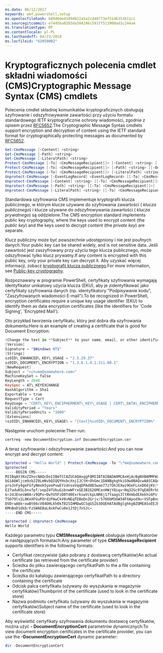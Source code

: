 ```yaml
---
ms.date: 06/12/2017
keywords: wmf,powershell,setup
ms.openlocfilehash: b8940ded189d822a5a2cd40773ef5146353611cc
ms.sourcegitcommit: e7445ba8203da304286c591ff513900ad1c244a4
ms.translationtype: MT
ms.contentlocale: pl-PL
ms.lasthandoff: 04/23/2019
ms.locfileid: "62059002"
---
```

# <a name="cryptographic-message-syntax-cms-cmdlets"></a><span data-ttu-id="fa031-102">Kryptograficznych polecenia cmdlet składni wiadomości (CMS)</span><span class="sxs-lookup"><span data-stu-id="fa031-102">Cryptographic Message Syntax (CMS) cmdlets</span></span>

<span data-ttu-id="fa031-103">Polecenia cmdlet składnię komunikatów kryptograficznych obsługują szyfrowanie i odszyfrowywanie zawartości przy użyciu formatu standardowego IETF kryptograficznie ochrony wiadomości, zgodnie z opisem przez [RFC5652](https://tools.ietf.org/html/rfc5652).</span><span class="sxs-lookup"><span data-stu-id="fa031-103">The Cryptographic Message Syntax cmdlets support encryption and decryption of content using the IETF standard format for cryptographically protecting messages as documented by [RFC5652](https://tools.ietf.org/html/rfc5652).</span></span>

```powershell
Get-CmsMessage [-Content] <string>
Get-CmsMessage [-Path] <string>
Get-CmsMessage [-LiteralPath] <string>
Protect-CmsMessage [-To] <CmsMessageRecipient[]> [-Content] <string> [[-OutFile] <string>]
Protect-CmsMessage [-To] <CmsMessageRecipient[]> [-Path] <string> [[-OutFile] <string>]
Protect-CmsMessage [-To] <CmsMessageRecipient[]> [-LiteralPath] <string> [[-OutFile] <string>]
Unprotect-CmsMessage [-EventLogRecord] <EventLogRecord> [[-To] <CmsMessageRecipient[]>] [-IncludeContext]
Unprotect-CmsMessage [-Content] <string> [[-To] <CmsMessageRecipient[]>] [-IncludeContext]
Unprotect-CmsMessage [-Path] <string> [[-To] <CmsMessageRecipient[]>] [-IncludeContext]
Unprotect-CmsMessage [-LiteralPath] <string> [[-To] <CmsMessageRecipient[]>] [-IncludeContext]
```

<span data-ttu-id="fa031-104">Standardowa szyfrowania CMS implementuje kryptografii klucza publicznego, w którym klucze używane do szyfrowania zawartości ( *klucza publicznego*) i klucze używane do odszyfrowywania zawartości ( *klucza prywatnego*) są oddzielone.</span><span class="sxs-lookup"><span data-stu-id="fa031-104">The CMS encryption standard implements public key cryptography, where the keys used to encrypt content (the *public key*) and the keys used to decrypt content (the *private key*) are separate.</span></span>

<span data-ttu-id="fa031-105">Klucz publiczny może być powszechnie udostępniony i nie jest poufnych danych.</span><span class="sxs-lookup"><span data-stu-id="fa031-105">Your public key can be shared widely, and is not sensitive data.</span></span> <span data-ttu-id="fa031-106">Jeśli zawartość jest zaszyfrowany przy użyciu tego klucza publicznego, może odszyfrować tylko klucz prywatny.</span><span class="sxs-lookup"><span data-stu-id="fa031-106">If any content is encrypted with this public key, only your private key can decrypt it.</span></span> <span data-ttu-id="fa031-107">Aby uzyskać więcej informacji, zobacz [kryptografii klucza publicznego](https://en.wikipedia.org/wiki/Public-key_cryptography).</span><span class="sxs-lookup"><span data-stu-id="fa031-107">For more information, see [Public-key cryptography](https://en.wikipedia.org/wiki/Public-key_cryptography).</span></span>

<span data-ttu-id="fa031-108">Rozpoznawany w programie PowerShell, certyfikaty szyfrowania wymagają identyfikator unikatowy użycia klucza (EKU), aby je zidentyfikować jako certyfikaty szyfrowania danych (np. identyfikatory "Podpisywanie kodu", "Zaszyfrowanych wiadomości E-mail").</span><span class="sxs-lookup"><span data-stu-id="fa031-108">To be recognized in PowerShell, encryption certificates require a unique key usage identifier (EKU) to identify them as data encryption certificates (like the identifiers for 'Code Signing', 'Encrypted Mail').</span></span>

<span data-ttu-id="fa031-109">Oto przykład tworzenia certyfikatu, który jest dobra dla szyfrowania dokumentu:</span><span class="sxs-lookup"><span data-stu-id="fa031-109">Here is an example of creating a certificate that is good for Document Encryption:</span></span>

```powershell
(Change the text in **Subject** to your name, email, or other identifier), and put in a file (i.e.: DocumentEncryption.inf):
[Version]
Signature = "$Windows NT$"
[Strings]
szOID\_ENHANCED\_KEY\_USAGE = "2.5.29.37"
szOID\_DOCUMENT\_ENCRYPTION = "1.3.6.1.4.1.311.80.1"
[NewRequest]
Subject = "<cn=me@somewhere.com>"
MachineKeySet = false
KeyLength = 2048
KeySpec = AT\_KEYEXCHANGE
HashAlgorithm = Sha1
Exportable = true
RequestType = Cert
KeyUsage = "CERT\_KEY\_ENCIPHERMENT\_KEY\_USAGE | CERT\_DATA\_ENCIPHERMENT\_KEY\_USAGE"
ValidityPeriod = "Years"
ValidityPeriodUnits = "1000"
[Extensions]
%szOID\_ENHANCED\_KEY\_USAGE% = "{text}%szOID\_DOCUMENT\_ENCRYPTION%"
```

<span data-ttu-id="fa031-110">Następnie uruchom polecenie:</span><span class="sxs-lookup"><span data-stu-id="fa031-110">Then run:</span></span>
```powershell
certreq -new DocumentEncryption.inf DocumentEncryption.cer
```

<span data-ttu-id="fa031-111">A teraz szyfrowanie i odszyfrowywanie zawartości:</span><span class="sxs-lookup"><span data-stu-id="fa031-111">And you can now encrypt and decrypt content:</span></span>

```powershell
$protected = "Hello World" | Protect-CmsMessage -To "\*me@somewhere.com\*[](mailto:*leeholm@microsoft.com*)"
$protected
-----BEGIN CMS-----
MIIBqAYJKoZIhvcNAQcDoIIBmTCCAZUCAQAxggFQMIIBTAIBADA0MCAxHjAcBgNVBAMMFWxlZWhv
bG1AbWljcm9zb2Z0LmNvbQIQQYHsbcXnjIJCtH+OhGmc1DANBgkqhkiG9w0BAQcwAASCAQAnkFHM
proJnFy4geFGfyNmxH3yeoPvwEYzdnsoVqqDPAd8D3wao77z7OhJEXwz9GeFLnxD6djKV/tF4PxR
E27aduKSLbnxfpf/sepZ4fUkuGibnwWFrxGE3B1G26MCenHWjYQiqv+Nq32Gc97qEAERrhLv6S4R
G+2dJEnesW8A+z9QPo+DwYU5FzD0Td0ExrkswVckpLNR6j17Yaags3ltNVmbdEXekhi6Psf2MLMP
TSO79lv2L0KeXFGuPOrdzPAwCkV0vNEqTEBeDnZGrjv/5766bM3GW34FXApod9u+VSFpBnqVOCBA
DVDraA6k+xwBt66cV84OHLkh0kT02SIHMDwGCSqGSIb3DQEHATAdBglghkgBZQMEASoEEJbJaiRl
KMnBoD1dkb/FzSWAEBaL8xkFwCu0e1ZtDj7nSJc=
-----END CMS-----

$protected | Unprotect-CmsMessage
Hello World
```

<span data-ttu-id="fa031-112">Każdego parametru typu **CMSMessageRecipient** obsługuje identyfikatorów w następujących formatach:</span><span class="sxs-lookup"><span data-stu-id="fa031-112">Any parameter of type **CMSMessageRecipient** supports identifiers in the following formats:</span></span>
- <span data-ttu-id="fa031-113">Certyfikat rzeczywiste (jako pobrany z dostawcą certyfikatów)</span><span class="sxs-lookup"><span data-stu-id="fa031-113">An actual certificate (as retrieved from the certificate provider)</span></span>
- <span data-ttu-id="fa031-114">Ścieżka do pliku zawierającego certyfikat</span><span class="sxs-lookup"><span data-stu-id="fa031-114">Path to the a file containing the certificate</span></span>
- <span data-ttu-id="fa031-115">Ścieżka do katalogu zawierającego certyfikat</span><span class="sxs-lookup"><span data-stu-id="fa031-115">Path to a directory containing the certificate</span></span>
- <span data-ttu-id="fa031-116">Odcisk palca certyfikatu (używany do wyszukania w magazynie certyfikatów)</span><span class="sxs-lookup"><span data-stu-id="fa031-116">Thumbprint of the certificate (used to look in the certificate store)</span></span>
- <span data-ttu-id="fa031-117">Nazwa podmiotu certyfikatu (używany do wyszukania w magazynie certyfikatów)</span><span class="sxs-lookup"><span data-stu-id="fa031-117">Subject name of the certificate (used to look in the certificate store)</span></span>

<span data-ttu-id="fa031-118">Aby wyświetlić certyfikaty szyfrowania dokumentu dostawcę certyfikatów, można użyć **- DocumentEncryptionCert** parametrów dynamicznych:</span><span class="sxs-lookup"><span data-stu-id="fa031-118">To view document encryption certificates in the certificate provider, you can use the **-DocumentEncryptionCert** dynamic parameter:</span></span>

```powershell
dir -DocumentEncryptionCert
```
